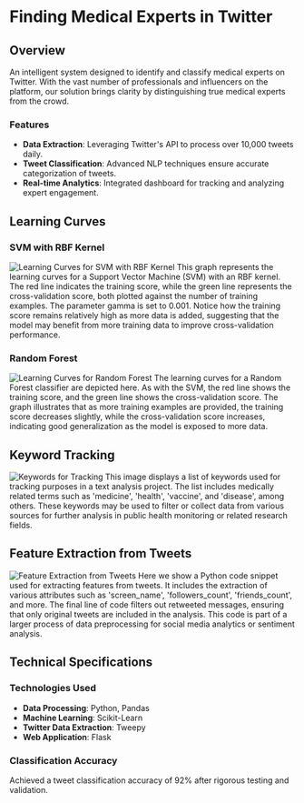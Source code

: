 # Finding Medical Experts in Twitter

## Overview

An intelligent system designed to identify and classify medical experts on Twitter. With the vast number of professionals and influencers on the platform, our solution brings clarity by distinguishing true medical experts from the crowd.

### Features

- **Data Extraction**: Leveraging Twitter's API to process over 10,000 tweets daily.
- **Tweet Classification**: Advanced NLP techniques ensure accurate categorization of tweets.
- **Real-time Analytics**: Integrated dashboard for tracking and analyzing expert engagement.

## Learning Curves

### SVM with RBF Kernel
![Learning Curves for SVM with RBF Kernel](learning_curve_svm.png)
This graph represents the learning curves for a Support Vector Machine (SVM) with an RBF kernel. The red line indicates the training score, while the green line represents the cross-validation score, both plotted against the number of training examples. The parameter gamma is set to 0.001. Notice how the training score remains relatively high as more data is added, suggesting that the model may benefit from more training data to improve cross-validation performance.

### Random Forest
![Learning Curves for Random Forest](learning_curve_random_forest.png)
The learning curves for a Random Forest classifier are depicted here. As with the SVM, the red line shows the training score, and the green line shows the cross-validation score. The graph illustrates that as more training examples are provided, the training score decreases slightly, while the cross-validation score increases, indicating good generalization as the model is exposed to more data.

## Keyword Tracking
![Keywords for Tracking](keyword.JPG)
This image displays a list of keywords used for tracking purposes in a text analysis project. The list includes medically related terms such as 'medicine', 'health', 'vaccine', and 'disease', among others. These keywords may be used to filter or collect data from various sources for further analysis in public health monitoring or related research fields.

## Feature Extraction from Tweets
![Feature Extraction from Tweets](extract_feature.png)
Here we show a Python code snippet used for extracting features from tweets. It includes the extraction of various attributes such as 'screen_name', 'followers_count', 'friends_count', and more. The final line of code filters out retweeted messages, ensuring that only original tweets are included in the analysis. This code is part of a larger process of data preprocessing for social media analytics or sentiment analysis.




## Technical Specifications

### Technologies Used

- **Data Processing**: Python, Pandas
- **Machine Learning**: Scikit-Learn
- **Twitter Data Extraction**: Tweepy
- **Web Application**: Flask


### Classification Accuracy

Achieved a tweet classification accuracy of 92% after rigorous testing and validation.


